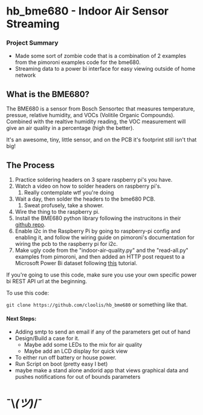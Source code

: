 # hb_bme680 - Indoor Air Sensor Streaming

### Project Summary
* Made some sort of zombie code that is a combination of 2 examples from the pimoroni examples code for the bme680.
* Streaming data to a power bi interface for easy viewing outside of home network

## What is the BME680?
The BME680 is a sensor from Bosch Sensortec that measures temperature, pressue, relative humidity, and VOCs (Volitile Organic Compounds). Combined with the realtive humidity reading, the VOC measurement will give an air quality in a percentage (high the better). 

It's an awesome, tiny, little sensor, and on the PCB it's footprint still isn't that big! 

## The Process

1. Practice soldering headers on 3 spare raspberry pi's you have.
2. Watch a video on how to solder headers on raspberry pi's. 
	1. Really contemplate wtf you're doing
3. Wait a day, then solder the headers to the bme680 PCB.
	1. Sweat profusely, take a shower.
4. Wire the thing to the raspberry pi.
5. Install the BME680 python library following the instrucitons in their [github repo](https://github.com/pimoroni/bme680). 
6. Enable i2c in the Raspberry Pi by going to raspberry-pi config and enabling it, and follow the wiring guide on pimoroni's documentation for wiring the pcb to the raspberry pi for i2c. 
7. Make ugly code from the "indoor-air-quality.py" and the "read-all.py" examples from pimoroni, and then added an HTTP post request to a Microsoft Power Bi dataset following [this](https://powerbi.microsoft.com/en-us/blog/using-power-bi-real-time-dashboards-to-display-iot-sensor-data-a-step-by-step-tutorial/) tutorial. 

If you're going to use this code, make sure you use your own specific power bi REST API url at the beginning. 



To use this code: 

``` git clone https://github.com/cloolis/hb_bme680 ``` or something like that.


#### Next Steps: 
* Adding smtp to send an email if any of the parameters get out of hand
* Design/Build a case for it.
	* Maybe add some LEDs to the mix for air quality
	* Maybe add an LCD display for quick view
* To either run off battery or house power.
* Run Script on boot (pretty easy I bet)
* maybe make a stand alone andorid app that views graphical data and pushes notifications for out of bounds parameters

# ¯\\_(ツ)_/¯
